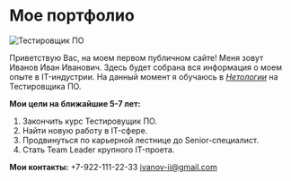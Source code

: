 # Мое портфолио

![Тестировщик ПО][def]

Приветствую Вас, на моем первом публичном сайте!
Меня зовут Иванов Иван Иванович.
Здесь будет собрана вся информация о моем опыте в IT-индустрии.
На данный момент я обучаюсь в [*Нетологии*](https://netology.ru/) на Тестировщика ПО.

**Мои цели на ближайшие 5-7 лет:**
1. Закончить курс Тестировущик ПО.
2. Найти новую работу в IT-сфере.
3. Продвинуться по карьерной лестнице до Senior-специалист.
4. Стать Team Leader крупного IT-проета.


**Мои контакты:**
+7-922-111-22-33
ivanov-ii@gmail.com



[def]: https://blogo-mir.ru/wp-content/uploads/2020/11/img2.jpg